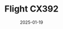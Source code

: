 ---
layout: photo-detail
title: "Flight CX392"
date: 2025-01-19
collection: photos
header:
  teaser: "https://kw-aviation.oss-cn-beijing.aliyuncs.com/25.1.19.CX392.jpg"
shooting_date: 2025-01-19
flight_number: "CX392"
origin_destination: "HKG-PEK"
registration_number: ""
aircraft_type: "Airbus A330-300"
livery: ""
---